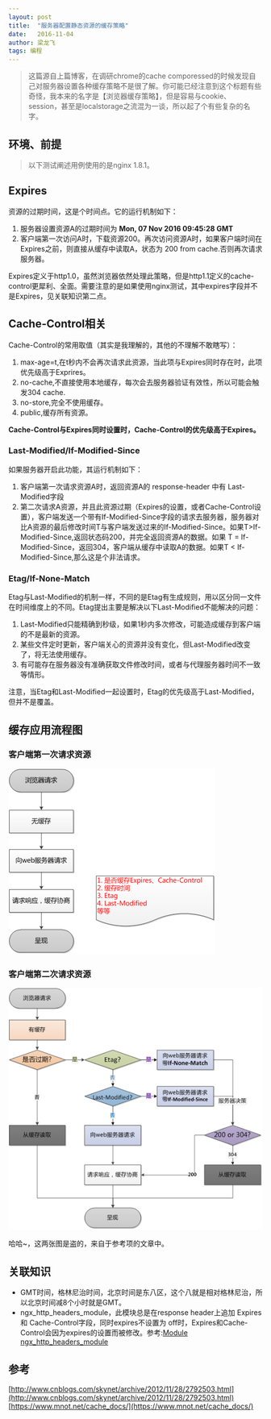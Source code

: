 ```yaml
---
layout: post
title:  "服务器配置静态资源的缓存策略"
date:   2016-11-04
author: 梁龙飞
tags: 编程
---
```


> 这篇源自上篇博客，在调研chrome的cache comporessed的时候发现自己对服务器设置各种缓存策略不是很了解。你可能已经注意到这个标题有些奇怪，我本来的名字是【浏览器缓存策略】，但是容易与cookie、session，甚至是localstorage之流混为一谈，所以起了个有些复杂的名字。

## 环境、前提
> 以下测试阐述用例使用的是nginx 1.8.1。

## Expires
资源的过期时间，这是个时间点。它的运行机制如下：

1. 服务器设置资源A的过期时间为 **Mon, 07 Nov 2016 09:45:28 GMT**
2. 客户端第一次访问A时，下载资源200。再次访问资源A时，如果客户端时间在Expires之前，则直接从缓存中读取A，状态为 200 from cache.否则再次请求服务器。

Expires定义于http1.0，虽然浏览器依然处理此策略，但是http1.1定义的cache-control更犀利、全面。需要注意的是如果使用nginx测试，其中expires字段并不是Expires，见关联知识第二点。

## Cache-Control相关
Cache-Control的常用取值（其实是我理解的，其他的不理解不敢瞎写）：

1. max-age=t,在t秒内不会再次请求此资源，当此项与Expires同时存在时，此项优先级高于Exprires。
2. no-cache,不直接使用本地缓存，每次会去服务器验证有效性，所以可能会触发304 cache.
3. no-store,完全不使用缓存。
4. public,缓存所有资源。

**Cache-Control与Expires同时设置时，Cache-Control的优先级高于Expires。**

### Last-Modified/If-Modified-Since

如果服务器开启此功能，其运行机制如下：

1. 客户端第一次请求资源A时，返回资源A的 response-header 中有 Last-Modified字段
2. 第二次请求A资源，并且此资源过期（Expires的设置，或者Cache-Control设置），客户端发送一个带有If-Modified-Since字段的请求去服务器，服务器对比A资源的最后修改时间T与客户端发送过来的If-Modified-Since。如果T>If-Modified-Since,返回状态码200，并完全返回资源A的数据。如果 T = If-Modified-Since，返回304，客户端从缓存中读取A的数据。如果T < If-Modified-Since,那么这是个非法请求。

### Etag/If-None-Match

Etag与Last-Modified的机制一样，不同的是Etag有生成规则，用以区分同一文件在时间维度上的不同。Etag提出主要是解决以下Last-Modified不能解决的问题：

1. Last-Modified只能精确到秒级，如果1秒内多次修改，可能造成缓存到客户端的不是最新的资源。
2. 某些文件定时更新，客户端关心的资源并没有变化，但Last-Modified改变了，将无法使用缓存。
3. 有可能存在服务器没有准确获取文件修改时间，或者与代理服务器时间不一致等情形。

注意，当Etag和Last-Modified一起设置时，Etag的优先级高于Last-Modified，但并不是覆盖。


## 缓存应用流程图

### 客户端第一次请求资源
<img src="/image/first_request.png" >

### 客户端第二次请求资源
<img src="/image/second_request.png" >

哈哈~，这两张图是盗的，来自于参考项的文章中。



## 关联知识

- GMT时间，格林尼治时间，北京时间是东八区，这个八就是相对格林尼治，所以北京时间减8个小时就是GMT。
- ngx_http_headers_module，此模块总是在response header上追加 Expires 和 Cache-Control字段，同时expires不设置为 off时，Expires和Cache-Control会因为expires的设置而被修改。参考:[Module ngx_http_headers_module](http://nginx.org/en/docs/http/ngx_http_headers_module.html#expires)

## 参考
[http://www.cnblogs.com/skynet/archive/2012/11/28/2792503.html](http://www.cnblogs.com/skynet/archive/2012/11/28/2792503.html)
[https://www.mnot.net/cache_docs/](https://www.mnot.net/cache_docs/)

